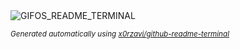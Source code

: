 
<div align="justify">
<picture>
    <source media="(prefers-color-scheme: dark)" srcset="https://i.ibb.co/BVp5yP6H/output-gif.gif">
    <source media="(prefers-color-scheme: light)" srcset="https://i.ibb.co/BVp5yP6H/output-gif.gif">
    <img alt="GIFOS_README_TERMINAL" src="https://i.ibb.co/BVp5yP6H/output-gif.gif">
</picture>

<sub><i>Generated automatically using [x0rzavi/github-readme-terminal](https://github.com/x0rzavi/github-readme-terminal)</i></sub>

</div>
    